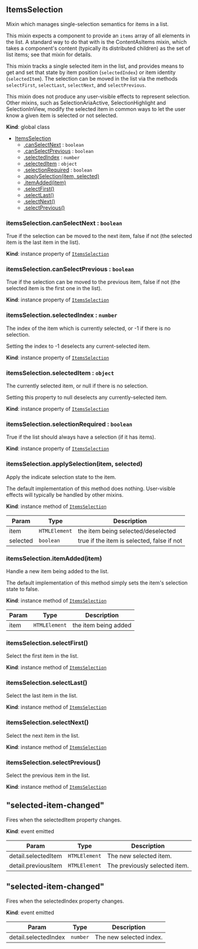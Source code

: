 <a name="ItemsSelection"></a>
## ItemsSelection
Mixin which manages single-selection semantics for items in a list.

This mixin expects a component to provide an `items` array of all elements
in the list. A standard way to do that with is the ContentAsItems mixin,
which takes a component's content (typically its distributed children) as
the set of list items; see that mixin for details.

This mixin tracks a single selected item in the list, and provides means to
get and set that state by item position (`selectedIndex`) or item identity
(`selectedItem`). The selection can be moved in the list via the methods
`selectFirst`, `selectLast`, `selectNext`, and `selectPrevious`.

This mixin does not produce any user-visible effects to represent
selection. Other mixins, such as SelectionAriaActive, SelectionHighlight
and SelectionInView, modify the selected item in common ways to let the
user know a given item is selected or not selected.

**Kind**: global class  

* [ItemsSelection](#ItemsSelection)
    * [.canSelectNext](#ItemsSelection+canSelectNext) : <code>boolean</code>
    * [.canSelectPrevious](#ItemsSelection+canSelectPrevious) : <code>boolean</code>
    * [.selectedIndex](#ItemsSelection+selectedIndex) : <code>number</code>
    * [.selectedItem](#ItemsSelection+selectedItem) : <code>object</code>
    * [.selectionRequired](#ItemsSelection+selectionRequired) : <code>boolean</code>
    * [.applySelection(item, selected)](#ItemsSelection+applySelection)
    * [.itemAdded(item)](#ItemsSelection+itemAdded)
    * [.selectFirst()](#ItemsSelection+selectFirst)
    * [.selectLast()](#ItemsSelection+selectLast)
    * [.selectNext()](#ItemsSelection+selectNext)
    * [.selectPrevious()](#ItemsSelection+selectPrevious)

<a name="ItemsSelection+canSelectNext"></a>
### itemsSelection.canSelectNext : <code>boolean</code>
True if the selection can be moved to the next item, false if not (the
selected item is the last item in the list).

**Kind**: instance property of <code>[ItemsSelection](#ItemsSelection)</code>  
<a name="ItemsSelection+canSelectPrevious"></a>
### itemsSelection.canSelectPrevious : <code>boolean</code>
True if the selection can be moved to the previous item, false if not
(the selected item is the first one in the list).

**Kind**: instance property of <code>[ItemsSelection](#ItemsSelection)</code>  
<a name="ItemsSelection+selectedIndex"></a>
### itemsSelection.selectedIndex : <code>number</code>
The index of the item which is currently selected, or -1 if there is no
selection.

Setting the index to -1 deselects any current-selected item.

**Kind**: instance property of <code>[ItemsSelection](#ItemsSelection)</code>  
<a name="ItemsSelection+selectedItem"></a>
### itemsSelection.selectedItem : <code>object</code>
The currently selected item, or null if there is no selection.

Setting this property to null deselects any currently-selected item.

**Kind**: instance property of <code>[ItemsSelection](#ItemsSelection)</code>  
<a name="ItemsSelection+selectionRequired"></a>
### itemsSelection.selectionRequired : <code>boolean</code>
True if the list should always have a selection (if it has items).

**Kind**: instance property of <code>[ItemsSelection](#ItemsSelection)</code>  
<a name="ItemsSelection+applySelection"></a>
### itemsSelection.applySelection(item, selected)
Apply the indicate selection state to the item.

The default implementation of this method does nothing. User-visible
effects will typically be handled by other mixins.

**Kind**: instance method of <code>[ItemsSelection](#ItemsSelection)</code>  

| Param | Type | Description |
| --- | --- | --- |
| item | <code>HTMLElement</code> | the item being selected/deselected |
| selected | <code>boolean</code> | true if the item is selected, false if not |

<a name="ItemsSelection+itemAdded"></a>
### itemsSelection.itemAdded(item)
Handle a new item being added to the list.

The default implementation of this method simply sets the item's
selection state to false.

**Kind**: instance method of <code>[ItemsSelection](#ItemsSelection)</code>  

| Param | Type | Description |
| --- | --- | --- |
| item | <code>HTMLElement</code> | the item being added |

<a name="ItemsSelection+selectFirst"></a>
### itemsSelection.selectFirst()
Select the first item in the list.

**Kind**: instance method of <code>[ItemsSelection](#ItemsSelection)</code>  
<a name="ItemsSelection+selectLast"></a>
### itemsSelection.selectLast()
Select the last item in the list.

**Kind**: instance method of <code>[ItemsSelection](#ItemsSelection)</code>  
<a name="ItemsSelection+selectNext"></a>
### itemsSelection.selectNext()
Select the next item in the list.

**Kind**: instance method of <code>[ItemsSelection](#ItemsSelection)</code>  
<a name="ItemsSelection+selectPrevious"></a>
### itemsSelection.selectPrevious()
Select the previous item in the list.

**Kind**: instance method of <code>[ItemsSelection](#ItemsSelection)</code>  
<a name="event_selected-item-changed"></a>
## "selected-item-changed"
Fires when the selectedItem property changes.

**Kind**: event emitted  

| Param | Type | Description |
| --- | --- | --- |
| detail.selectedItem | <code>HTMLElement</code> | The new selected item. |
| detail.previousItem | <code>HTMLElement</code> | The previously selected item. |

<a name="event_selected-item-changed"></a>
## "selected-item-changed"
Fires when the selectedIndex property changes.

**Kind**: event emitted  

| Param | Type | Description |
| --- | --- | --- |
| detail.selectedIndex | <code>number</code> | The new selected index. |

